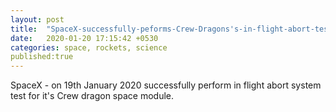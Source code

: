 ```yaml
---
layout: post
title:  "SpaceX-successfully-peforms-Crew-Dragons's-in-flight-abort-test"
date:   2020-01-20 17:15:42 +0530
categories: space, rockets, science
published:true
---
```


SpaceX - on 19th January 2020 successfully perform in flight abort system test for it's Crew dragon space module.

